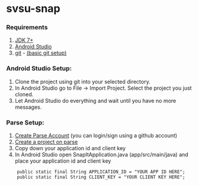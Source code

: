 # svsu-snap

### Requirements
1. [JDK 7+](http://www.oracle.com/technetwork/java/javase/downloads/jdk8-downloads-2133151.html)
2. [Android Studio](http://developer.android.com/sdk/index.html) 
3. [git](http://git-scm.com/) - [(basic git setup)](https://help.github.com/articles/set-up-git/)


### Android Studio Setup:

1. Clone the project using git  into your selected directory. 
2. In Android Studio go to File -> Import Project. Select the project you just cloned.
3. Let Android Studio do everything and wait until you have no more messages.

### Parse Setup:
1. [Create Parse Account](https://www.parse.com/#signup) (you can login/sign using a github account)
2. [Create a project on parse](https://www.parse.com/apps/new)
3. Copy down your application id and client key
4. In Android Studio open SnapItApplication.java (app/src/main/java) and place your application id and client key 
```    
    public static final String APPLICATION_ID = "YOUR APP ID HERE";
    public static final String CLIENT_KEY = "YOUR CLIENT KEY HERE";
```
